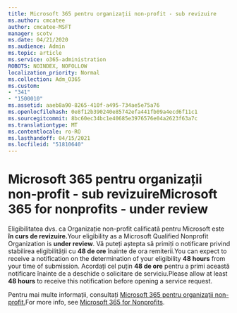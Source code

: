 ```yaml
---
title: Microsoft 365 pentru organizații non-profit - sub revizuire
ms.author: cmcatee
author: cmcatee-MSFT
manager: scotv
ms.date: 04/21/2020
ms.audience: Admin
ms.topic: article
ms.service: o365-administration
ROBOTS: NOINDEX, NOFOLLOW
localization_priority: Normal
ms.collection: Adm_O365
ms.custom:
- "341"
- "1500010"
ms.assetid: aaeb8a90-8265-410f-a495-734ae5e75a76
ms.openlocfilehash: 0e8f12b390240e85742efa441fb09a4ecd6f11c1
ms.sourcegitcommit: 8bc60ec34bc1e40685e3976576e04a2623f63a7c
ms.translationtype: MT
ms.contentlocale: ro-RO
ms.lasthandoff: 04/15/2021
ms.locfileid: "51810640"
---
```

# <a name="microsoft-365-for-nonprofits---under-review"></a><span data-ttu-id="ec02c-102">Microsoft 365 pentru organizații non-profit - sub revizuire</span><span class="sxs-lookup"><span data-stu-id="ec02c-102">Microsoft 365 for nonprofits - under review</span></span>

<span data-ttu-id="ec02c-103">Eligibilitatea dvs. ca Organizație non-profit calificată pentru Microsoft este **în curs de revizuire.**</span><span class="sxs-lookup"><span data-stu-id="ec02c-103">Your eligibility as a Microsoft Qualified Nonprofit Organization is **under review**.</span></span> <span data-ttu-id="ec02c-104">Vă puteți aștepta să primiți o notificare privind stabilirea eligibilității cu **48 de ore** înainte de ora remiterii.</span><span class="sxs-lookup"><span data-stu-id="ec02c-104">You can expect to receive a notification on the determination of your eligibility **48 hours** from your time of submission.</span></span> <span data-ttu-id="ec02c-105">Acordați cel puțin **48 de ore** pentru a primi această notificare înainte de a deschide o solicitare de serviciu.</span><span class="sxs-lookup"><span data-stu-id="ec02c-105">Please allow at least **48 hours** to receive this notification before opening a service request.</span></span> 

<span data-ttu-id="ec02c-106">Pentru mai multe informații, consultați [Microsoft 365 pentru organizații non-profit.](https://www.microsoft.com/nonprofits/microsoft-365)</span><span class="sxs-lookup"><span data-stu-id="ec02c-106">For more info, see [Microsoft 365 for Nonprofits](https://www.microsoft.com/nonprofits/microsoft-365).</span></span> 

